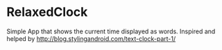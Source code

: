 RelaxedClock
============

Simple App that shows the current time displayed as words. Inspired and helped by http://blog.stylingandroid.com/text-clock-part-1/
